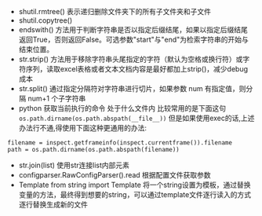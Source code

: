 * shutil.rmtree() 表示递归删除文件夹下的所有子文件夹和子文件
* shutil.copytree()
* endswith() 方法用于判断字符串是否以指定后缀结尾，如果以指定后缀结尾返回True，否则返回False。可选参数"start"与"end"为检索字符串的开始与结束位置。
* str.strip() 方法用于移除字符串头尾指定的字符（默认为空格或换行符）或字符序列，读取excel表格或者文本文档内容是最好都加上strip()，减少debug成本
* str.split() 通过指定分隔符对字符串进行切片，如果参数 num 有指定值，则分隔 num+1 个子字符串
* python 获取当前执行的命令 处于什么文件内
比较常用的是下面这句
`os.path.dirname(os.path.abspath(__file__))`
但是如果使用exec的话,上述办法行不通,得使用下面这种更通用的办法:
```
filename = inspect.getframeinfo(inspect.currentframe()).filename
path = os.path.dirname(os.path.abspath(filename))
```
* str.join(list) 使用str连接list内部元素
* configparser.RawConfigParser().read 根据配置文件获取参数
* Template from string import Template
将一个string设置为模板，通过替换变量的方法，最终得到想要的string，可以通过template文件逐行读入的方式逐行替换生成新的文件
